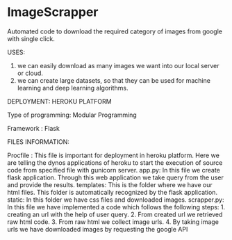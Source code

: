 # ImageScrapper
Automated code to download the required category of images from google with single click. 

USES:
1. we can easily download as many images we want into our local server or cloud.
2. we can create large datasets, so that they can be used for machine learning and deep learning algorithms.

DEPLOYMENT: HEROKU PLATFORM

Type of programming: Modular Programming

Framework : Flask

FILES INFORMATION:

Procfile : This file is important for deployment in heroku platform. Here we are telling the dynos applications of heroku to start the execution of source code from specified file with gunicorn server.
app.py: In this file we create flask application. Through this web application we take query from the user and provide the results.
templates: This is the folder where we have our html files. This folder is automatically recognized by the flask application.
static: In this folder we have css files and downloaded images.
scrapper.py: In this file we have implemented a code which follows the following steps:
             1. creating an url with the help of user query.
             2. From created url we retrieved raw html code.
             3. From raw html we collect image urls.
             4. By taking image urls we have downloaded images by requesting the google API
             
